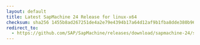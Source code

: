 ```yaml
---
layout: default
title: Latest SapMachine 24 Release for linux-x64
checksum: sha256 1455b8ad267251de4a2e79e4394b17a64d12af9b1fba8dde380b965561b6137e
redirect_to:
  - https://github.com/SAP/SapMachine/releases/download/sapmachine-24/sapmachine-jdk-24_linux-x64_bin.tar.gz
---
```

